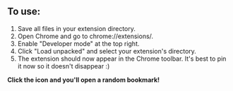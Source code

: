 To use: 
------
<ol>
  <li>Save all files in your extension directory.</li>
  <li>Open Chrome and go to chrome://extensions/.</li>
  <li>Enable "Developer mode" at the top right.</li>
  <li>Click "Load unpacked" and select your extension's directory.</li>
  <li>The extension should now appear in the Chrome toolbar. It's best to pin it now so it doesn't disappear :) </li>
</ol>
<b>Click the icon and you'll open a random bookmark! </b>
